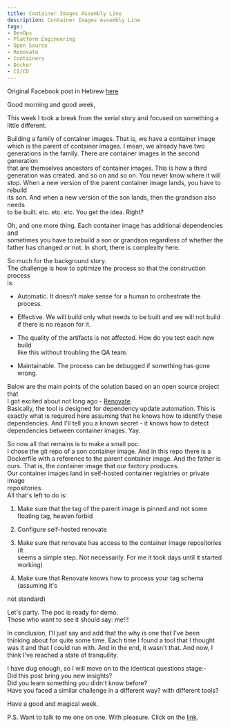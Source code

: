 ```yaml
---
title: Container Images Assembly Line
description: Container Images Assembly Line
tags:
- DevOps
- Platform Engineering
- Open Source
- Renovate
- Containers
- Docker
- CI/CD
---
```

Original Facebook post in Hebrew [here][0]

Good morning and good week,

This week I took a break from the serial story and focused on something a  
little different.  

Building a family of container images. That is, we have a container image  
which is the parent of container images. I mean, we already have two  
generations in the family. There are container images in the second generation  
that are themselves ancestors of container images. This is how a third  
generation was created. and so on and so on. You never know where it will  
stop.
When a new version of the parent container image lands, you have to rebuild  
its son. And when a new version of the son lands, then the grandson also needs  
to be built. etc. etc. etc. You get the idea. Right?

Oh, and one more thing. Each container image has additional dependencies and  
sometimes you have to rebuild a son or grandson regardless of whether the  
father has changed or not. In short, there is complexity here.

So much for the background story.  
The challenge is how to optimize the process so that the construction process  
is:

- Automatic. It doesn't make sense for a human to orchestrate the process.

- Effective. We will build only what needs to be built and we will not build  
  if there is no reason for it.

- The quality of the artifacts is not affected. How do you test each new build  
  like this without troubling the QA team.

- Maintainable. The process can be debugged if something has gone wrong.

Below are the main points of the solution based on an open source project that  
I got excited about not long ago - [Renovate][1].  
Basically, the tool is designed for dependency update automation. This is  
exactly what is required here assuming that he knows how to identify these  
dependencies. And I'll tell you a known secret - it knows how to detect  
dependencies between container images. Yay.  

So now all that remains is to make a small poc.  
I chose the git repo of a son container image. And in this repo there is a  
Dockerfile with a reference to the parent container image. And the father is  
ours. That is, the container image that our factory produces.  
Our container images land in self-hosted container registries or private image  
repositories.  
All that's left to do is:

1. Make sure that the tag of the parent image is pinned and not some floating
   tag, heaven forbid  

1. Configure self-hosted renovate  

1. Make sure that renovate has access to the container image repositories (it  
   seems a simple step. Not necessarily. For me it took days until it started  
   working)  

1. Make sure that Renovate knows how to process your tag schema (assuming it's  

not standard)  

Let's party. The poc is ready for demo.  
Those who want to see it should say: me!!!  

In conclusion, I'll just say and add that the why is one that I've been  
thinking about for quite some time. Each time I found a tool that I thought  
was it and that I could run with. And in the end, it wasn't that. And now, I  
think I've reached a state of tranquility.  

I have dug enough, so I will move on to the identical questions stage:-  
Did this post bring you new insights?  
Did you learn something you didn't know before?  
Have you faced a similar challenge in a different way? with different tools?  

Have a good and magical week.  

P.S. Want to talk to me one on one. With pleasure. Click on the [link][3].

[0]: https://www.facebook.com/groups/devopsloft/posts/1826609207732608/
[1]: https://docs.renovatebot.com/
[3]: https://calendly.com/lmilbaum/chitchat
